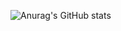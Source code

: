 ![Anurag's GitHub stats](https://github-readme-stats.vercel.app/api?username=JungJihun1012ID&show_icons=true&theme=tokyonight)
